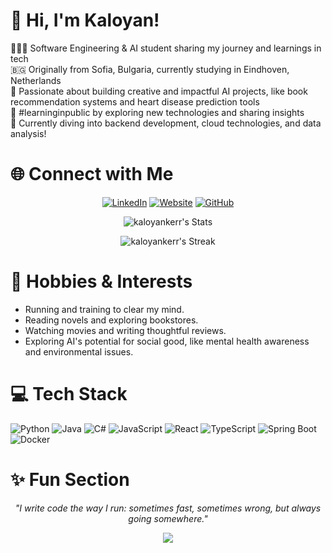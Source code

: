 # 👋 Hi, I'm Kaloyan!
👨🏻‍💻 Software Engineering & AI student sharing my journey and learnings in tech<br/>
🇧🇬 Originally from Sofia, Bulgaria, currently studying in Eindhoven, Netherlands<br/>
🎨 Passionate about building creative and impactful AI projects, like book recommendation systems and heart disease prediction tools<br/>
🌟 #learninginpublic by exploring new technologies and sharing insights<br/>
💭 Currently diving into backend development, cloud technologies, and data analysis!<br/>

# 🌐 Connect with Me
<div align="center">

[![LinkedIn](https://img.shields.io/badge/-LinkedIn-0077B5?style=for-the-badge&logo=linkedin&logoColor=white)](https://www.linkedin.com/in/kaloyan-kulov)
[![Website](https://img.shields.io/badge/-Portfolio-8a2be2?style=for-the-badge&logo=google-chrome&logoColor=white)](https://kaloyankulov.com)
[![GitHub](https://img.shields.io/badge/-GitHub-8b0000?style=for-the-badge&logo=github&logoColor=white)](https://github.com/kaloyankerr)

</div>

<!-- GitHub stats -->
<div align="center">

![kaloyankerr's Stats](https://github-readme-stats.vercel.app/api?username=kaloyankerr&theme=radical&show_icons=true&hide_border=true&count_private=true)

![kaloyankerr's Streak](https://github-readme-streak-stats.herokuapp.com/?user=kaloyankerr&theme=radical&hide_border=true)

</div>

# 🎯 Hobbies & Interests
- Running and training to clear my mind.
- Reading novels and exploring bookstores.
- Watching movies and writing thoughtful reviews.
- Exploring AI's potential for social good, like mental health awareness and environmental issues.

# 💻 Tech Stack
![Python](https://img.shields.io/badge/python-8b0000?style=for-the-badge&logo=python&logoColor=white)
![Java](https://img.shields.io/badge/java-8a2be2?style=for-the-badge&logo=openjdk&logoColor=white)
![C#](https://img.shields.io/badge/csharp-8b0000?style=for-the-badge&logo=csharp&logoColor=white)
![JavaScript](https://img.shields.io/badge/javascript-8a2be2?style=for-the-badge&logo=javascript&logoColor=white)
![React](https://img.shields.io/badge/react-8b0000?style=for-the-badge&logo=react&logoColor=%2361DAFB)
![TypeScript](https://img.shields.io/badge/typescript-8a2be2?style=for-the-badge&logo=typescript&logoColor=white)
![Spring Boot](https://img.shields.io/badge/springboot-8b0000?style=for-the-badge&logo=springboot&logoColor=white)
![Docker](https://img.shields.io/badge/docker-8a2be2?style=for-the-badge&logo=docker&logoColor=white)

# ✨ Fun Section

<div align="center"> 
  
_"I write code the way I run: sometimes fast, sometimes wrong, but always going somewhere."_ 

[![](https://visitcount.itsvg.in/api?id=kaloyankerr&label=Profile%20Views&color=10&icon=5&pretty=false)](https://visitcount.itsvg.in)

</div>
